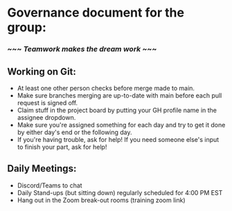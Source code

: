 # Governance document for the group:
### ~~~ _Teamwork makes the dream work_ ~~~

## Working on Git:

- At least one other person checks before merge made to main. 
- Make sure branches merging are up-to-date with main before each pull request is signed off. 
- Claim stuff in the project board by putting your GH profile name in the assignee dropdown.	
- Make sure you're assigned something for each day and try to get it done by either day's end or the following day.	
- If you're having trouble, ask for help! If you need someone else's input to finish your part, ask for help!


## Daily Meetings:

- Discord/Teams to chat 
- Daily Stand-ups (but sitting down) regularly scheduled for 4:00 PM EST 
- Hang out in the Zoom break-out rooms (training zoom link) 

